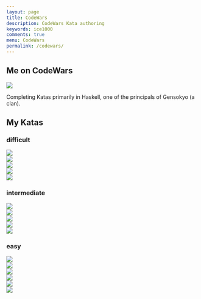 ```yaml
---
layout: page
title: CodeWars
description: CodeWars Kata authoring
keywords: ice1000
comments: true
menu: CodeWars
permalink: /codewars/
---
```


## Me on CodeWars

[![](https://www.codewars.com/users/ice1000/badges/large)](https://www.codewars.com/users/ice1000)

Completing Katas primarily in Haskell, one of the principals of Gensokyo (a clan).

## My Katas

### difficult

[![](https://img.shields.io/badge/CodeWars-Expression%20Transpiler-red.svg)](https://www.codewars.com/kata/597ccf7613d879c4cb00000f)<br/>
[![](https://img.shields.io/badge/CodeWars-Type%20Transpiler-red.svg)](https://www.codewars.com/kata/59a6949d398b5d6aec000007)<br/>
[![](https://img.shields.io/badge/CodeWars-Faberge%20easter%20eggs%20crush%20test%20[linear]-red.svg)](https://www.codewars.com/kata/5976c5a5cd933a7bbd000029)<br/>
[![](https://img.shields.io/badge/CodeWars-Naive%20subarray-red.svg)](https://www.codewars.com/kata/595a1cd5ae807b48d7000034)<br/>
[![](https://img.shields.io/badge/CodeWars-I%20love%20Lisp-red.svg)](https://www.codewars.com/kata/598a82f07bad362e1d000003)

### intermediate

[![](https://img.shields.io/badge/CodeWars-Guess%20the%20array-red.svg)](https://www.codewars.com/kata/59392ff00203d9686a0000c6)<br/>
[![](https://img.shields.io/badge/CodeWars-Escape%20the%20Mines%20or%20die!-red.svg)](https://www.codewars.com/kata/5933d213cff4acb19300006c)<br/>
[![](https://img.shields.io/badge/CodeWars-Very%20Naive%20Subarray-red.svg)](https://www.codewars.com/kata/5988a7747a43212f2e000052)<br/>
[![](https://img.shields.io/badge/CodeWars-BF%20basics%20%234%3A%20Sort%20the%20input-red.svg)](https://www.codewars.com/kata/596f90c2f468ae8daa00002f)<br/>
[![](https://img.shields.io/badge/CodeWars-BF%20basics%20%237%3A%20Words%20counter-red.svg)](https://www.codewars.com/kata/5985a7b9911b68632500001f)

### easy

[![](https://img.shields.io/badge/CodeWars-BF%20basics%20%230%3A%20Hello%20World-red.svg)](https://www.codewars.com/kata/596f7d99f468ae8daa00000b)<br/>
[![](https://img.shields.io/badge/CodeWars-BF%20basics%20%231%3A%20All%20ascii%20characters-red.svg)](https://www.codewars.com/kata/596f80b5f468ae8daa000013)<br/>
[![](https://img.shields.io/badge/CodeWars-BF%20basics%20%232%3A%20Repeat%20the%20input-red.svg)](https://www.codewars.com/kata/596f7ec359f9e9b017000006)<br/>
[![](https://img.shields.io/badge/CodeWars-BF%20basics%20%233%3A%20Plusing-red.svg)](https://www.codewars.com/kata/596f88f359f9e99030000012)<br/>
[![](https://img.shields.io/badge/CodeWars-BF%20basics%20%235%3A%20Conditional%20statements-red.svg)](https://www.codewars.com/kata/596ffcb0883f3dda02000021)<br/>
[![](https://img.shields.io/badge/CodeWars-Throw%20without%20throwing-red.svg)](https://www.codewars.com/kata/5943db60800cebe12000003d)
